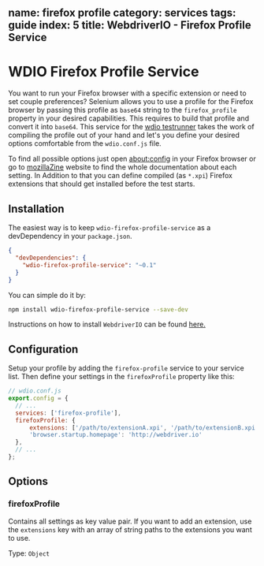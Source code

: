 name: firefox profile
category: services
tags: guide
index: 5
title: WebdriverIO - Firefox Profile Service
---

WDIO Firefox Profile Service
============================

You want to run your Firefox browser with a specific extension or need to set couple preferences? Selenium allows you to use a profile for the Firefox browser by passing this profile as `base64` string to the `firefox_profile` property in your desired capabilities. This requires to build that profile and convert it into `base64`. This service for the [wdio testrunner](http://webdriver.io/guide/testrunner/gettingstarted.html) takes the work of compiling the profile out of your hand and let's you define your desired options comfortable from the `wdio.conf.js` file.

To find all possible options just open [about:config](about:config) in your Firefox browser or go to [mozillaZine](http://kb.mozillazine.org/About:config_entries) website to find the whole documentation about each setting. In Addition to that you can define compiled (as `*.xpi`) Firefox extensions that should get installed before the test starts.

## Installation

The easiest way is to keep `wdio-firefox-profile-service` as a devDependency in your `package.json`.

```json
{
  "devDependencies": {
    "wdio-firefox-profile-service": "~0.1"
  }
}
```

You can simple do it by:

```bash
npm install wdio-firefox-profile-service --save-dev
```

Instructions on how to install `WebdriverIO` can be found [here.](http://webdriver.io/guide/getstarted/install.html)

## Configuration

Setup your profile by adding the `firefox-profile` service to your service list. Then define your settings in the `firefoxProfile` property like this:

```js
// wdio.conf.js
export.config = {
  // ...
  services: ['firefox-profile'],
  firefoxProfile: {
      extensions: ['/path/to/extensionA.xpi', '/path/to/extensionB.xpi'],
      'browser.startup.homepage': 'http://webdriver.io'
  },
  // ...
};
```

## Options

### firefoxProfile
Contains all settings as key value pair. If you want to add an extension, use the `extensions` key with an array of string paths to the extensions you want to use.

Type: `Object`
